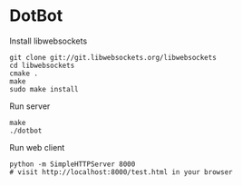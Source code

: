 DotBot
======

Install libwebsockets
```
git clone git://git.libwebsockets.org/libwebsockets
cd libwebsockets
cmake .
make
sudo make install
```

Run server
```
make
./dotbot
```

Run web client
```
python -m SimpleHTTPServer 8000
# visit http://localhost:8000/test.html in your browser
```
